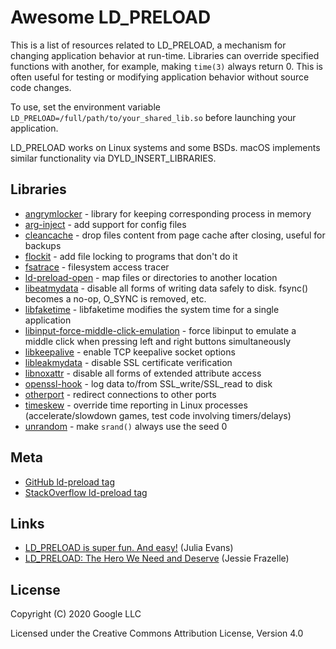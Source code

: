 # Awesome LD\_PRELOAD

This is a list of resources related to LD\_PRELOAD, a mechanism for changing
application behavior at run-time.  Libraries can override specified functions
with another, for example, making `time(3)` always return 0.  This is often
useful for testing or modifying application behavior without source code
changes.

To use, set the environment variable
`LD_PRELOAD=/full/path/to/your_shared_lib.so` before launching your
application.

LD\_PRELOAD works on Linux systems and some BSDs.  macOS implements similar
functionality via DYLD\_INSERT\_LIBRARIES.

## Libraries

* [angrymlocker](https://github.com/stiletto/angrymlocker) - library for keeping corresponding process in memory
* [arg-inject](https://github.com/jktr/arg-inject) - add support for config files
* [cleancache](https://github.com/kahing/bin/blob/master/cleancache.c) - drop files content from page cache after closing, useful for backups
* [flockit](https://github.com/smerritt/flockit) - add file locking to programs that don't do it
* [fsatrace](https://github.com/jacereda/fsatrace) - filesystem access tracer
* [ld-preload-open](https://github.com/fritzw/ld-preload-open) - map files or directories to another location
* [libeatmydata](https://github.com/stewartsmith/libeatmydata) - disable all forms of writing data safely to disk. fsync() becomes a no-op, O\_SYNC is removed, etc.
* [libfaketime](https://github.com/wolfcw/libfaketime) - libfaketime modifies the system time for a single application
* [libinput-force-middle-click-emulation](https://github.com/gaul/libinput-force-middle-click-emulation) - force libinput to emulate a middle click when pressing left and right buttons simultaneously
* [libkeepalive](https://github.com/msantos/libkeepalive) - enable TCP keepalive socket options
* [libleakmydata](https://github.com/DavidBuchanan314/libleakmydata) - disable SSL certificate verification
* [libnoxattr](https://github.com/gaul/libnoxattr) - disable all forms of extended attribute access
* [openssl-hook](https://github.com/sebcat/openssl-hook) - log data to/from SSL\_write/SSL\_read to disk
* [otherport](https://github.com/FiloSottile/otherport) - redirect connections to other ports
* [timeskew](https://github.com/vi/timeskew) - override time reporting in Linux processes (accelerate/slowdown games, test code involving timers/delays)
* [unrandom](https://github.com/whitequark/unrandom) - make `srand()` always use the seed 0

## Meta

* [GitHub ld-preload tag](https://github.com/topics/ld-preload)
* [StackOverflow ld-preload tag](https://stackoverflow.com/questions/tagged/ld-preload)

## Links

* [LD\_PRELOAD is super fun. And easy!](https://jvns.ca/blog/2014/11/27/ld-preload-is-super-fun-and-easy/) (Julia Evans)
* [LD\_PRELOAD: The Hero We Need and Deserve](https://blog.jessfraz.com/post/ld_preload/) (Jessie Frazelle)

## License

Copyright (C) 2020 Google LLC

Licensed under the Creative Commons Attribution License, Version 4.0
